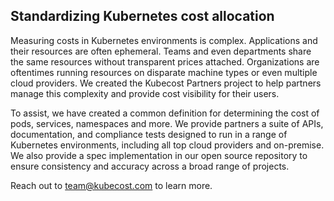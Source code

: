 ## Standardizing Kubernetes cost allocation

Measuring costs in Kubernetes environments is complex. Applications and their resources are often ephemeral.
Teams and even departments share the same resources without transparent prices attached.
Organizations are oftentimes running resources on disparate machine types or even multiple cloud providers.
We created the Kubecost Partners project to help partners manage this complexity and provide cost visibility for their users.

To assist, we have created a common definition for determining the cost of pods, services, namespaces and more.
We provide partners a suite of APIs, documentation, and compliance tests designed to run in a range of Kubernetes environments, including all top cloud providers and on-premise.
We also provide a spec implementation in our open source repository to ensure consistency and accuracy across a broad range of projects.

Reach out to <team@kubecost.com> to learn more.
